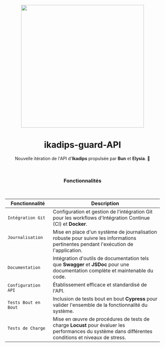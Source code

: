 <p align="center">
<img src="https://www.ikattan.com/img/logofinal.svg" height="400">
</p>

<h1 align="center">
 ikadips-guard-API
</h1>

<p align="center">
  Nouvelle itération de l'API d'<strong>Ikadips</strong> propulsée par <strong>Bun</strong> et <strong>Elysia</strong>. 🚀
<p>

<br>
<h3 align="center">
  Fonctionnalités
</h4>

<br>

| Fonctionnalité              | Description                                                                                                                                          |
| --------------------------- | ---------------------------------------------------------------------------------------------------------------------------------------------------- |
| `Intégration Git`           | Configuration et gestion de l'intégration Git pour les workflows d'Intégration Continue (CI) et **Docker**.                                          |
| `Journalisation ` ㅤㅤㅤ ㅤ | Mise en place d'un système de journalisation robuste pour suivre les informations pertinentes pendant l'exécution de l'application.                  |
| `Documentation`             | Intégration d'outils de documentation tels que **Swagger** et **JSDoc** pour une documentation complète et maintenable du code.                      |
| `Configuration API`         | Établissement efficace et standardisé de l'API.                                                                                                      |
| `Tests Bout en Bout`        | Inclusion de tests bout en bout **Cypress** pour valider l'ensemble de la fonctionnalité du système.                                                 |
| `Tests de Charge`           | Mise en œuvre de procédures de tests de charge **Locust** pour évaluer les performances du système dans différentes conditions et niveaux de stress. |
